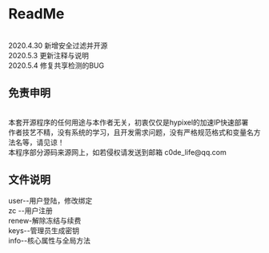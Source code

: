 <h1>ReadMe</h1>
<br>
2020.4.30 新增安全过滤并开源
<br>
2020.5.3 更新注释与说明
<br>
2020.5.4 修复共享检测的BUG
<br>
<h2>免责申明</h2>
<br>
本套开源程序的任何用途与本作者无关，初衷仅仅是hypixel的加速IP快速部署<br>
作者技艺不精，没有系统的学习，且开发需求问题，没有严格规范格式和变量名方法名等，请见谅！
<br>
本程序部分源码来源网上，如若侵权请发送到邮箱 c0de_life@qq.com
<h2>文件说明</h2>
user--用户登陆，修改绑定<br>
zc  --用户注册<br>
renew-解除冻结与续费<br>
keys--管理员生成密钥<br>
info--核心属性与全局方法
